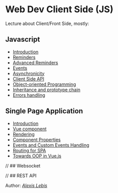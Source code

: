 # Web Dev Client Side (JS)
Lecture about Client/Front Side, mostly:

## Javascript
* [Introduction](JS/intro.md)
* [Reminders](JS/rappel.md)
* [Advanced Reminders](JS/advanced.md)
* [Events](JS/event.md)
* [Asynchronicity](JS/asynchronous.md)
* [Client Side API](JS/api.md)
* [Object-oriented Programming](JS/poo.md)
* [Inheritance and prototype chain](JS/protoh.md)
* [Errors handling](JS/promisemeerror.md)

## Single Page Application
* [Introduction](SPA/intro.md)
* [Vue component](SPA/component.md)
* [Rendering](SPA/rendering.md)
* [Component Properties](SPA/property.md)
* [Events and Custom Events Handling](SPA/event.md)
* [Routing for SPA](SPA/router.md)
* [Towards OOP in Vue.js](SPA/oop.md)

// ## Websocket

// ## REST API

Author: *[Alexis Lebis](alexis.lebis.org)*